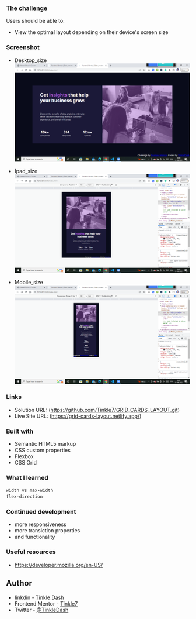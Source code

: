### The challenge

Users should be able to:

- View the optimal layout depending on their device's screen size

### Screenshot

- Desktop_size
  ![](./solu/Screenshot%20_dextop.png)

- Ipad_size
  ![](/solu/Screenshot_ipad.png)

- Mobile_size
  ![](/solu/Screenshot_mobile.png)

### Links

- Solution URL: (https://github.com/Tinkle7/GRID_CARDS_LAYOUT.git)
- Live Site URL: (https://grid-cards-layout.netlify.app/)

### Built with

- Semantic HTML5 markup
- CSS custom properties
- Flexbox
- CSS Grid

### What I learned

```css
width vs max-width
flex-direction
```

### Continued development

- more responsiveness
- more transiction properties
- and functionality

### Useful resources

- https://developer.mozilla.org/en-US/

## Author

- linkdin - [Tinkle Dash](https://www.linkedin.com/in/tinkle7/)
- Frontend Mentor - [Tinkle7](https://www.frontendmentor.io/profile/Tinkle7)
- Twitter - [@TinkleDash](https://twitter.com/TinkleDash)
